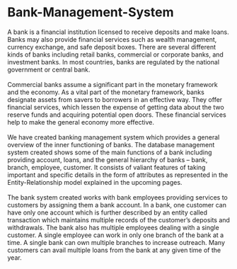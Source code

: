 # Bank-Management-System
A bank is a financial institution licensed to receive deposits and make loans. Banks may also provide financial services such as wealth management, currency exchange, and safe deposit boxes. There are several different kinds of banks including retail banks, commercial or corporate banks, and investment banks. In most countries, banks are regulated by the national government or central bank.<br><br>
Commercial banks assume a significant part in the monetary framework and the economy. As a vital part of the monetary framework, banks designate assets from savers to borrowers in an effective way. They offer financial services, which lessen the expense of getting data about the two reserve funds and acquiring potential open doors. These financial services help to make the general economy more effective.<br><br>
We have created banking management system which provides a general overview of the inner functioning of banks. The database management system created shows some of the main functions of a bank including providing account, loans, and the general hierarchy of banks – bank, branch, employee, customer. It consists of valiant features of taking important and specific details in the form of attributes as represented in the Entity-Relationship model explained in the upcoming pages.<br><br>
The bank system created works with bank employees providing services to customers by assigning them a bank account. In a bank, one customer can have only one account which is further described by an entity called transaction which maintains multiple records of the customer’s deposits and withdrawals. The bank also has multiple employees dealing with a single customer. A single employee can work in only one branch of the bank at a time. A single bank can own multiple branches to increase outreach. Many customers can avail multiple loans from the bank at any given time of the year.<br><br>
